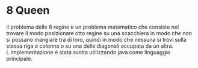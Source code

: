 # 8 Queen
Il problema delle 8 regine è un problema matematico che consiste nel trovare il modo posizionare otto regine su una scacchiera in modo che non si
possano mangiare tra di loro, quindi in modo che nessuna si trovi sulla stessa riga o colonna o su una delle diagonali occupata da un altra.  
L implementazione è stata svolta utilizzando java come linguaggio principale.

